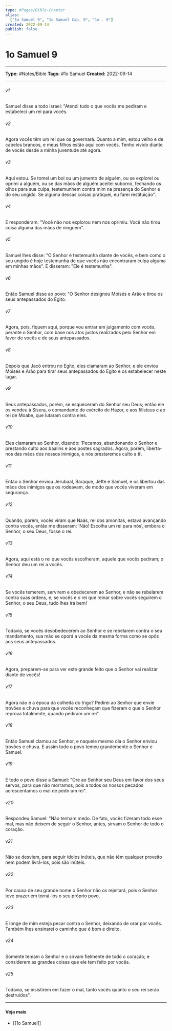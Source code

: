 ```yaml
---
type: #Pages/Bible-Chapter
alias:
  ["1o Samuel 9", "1o Samuel Cap. 9", "1o . 9"]
created: 2022-09-14
publish: false
---
```


# 1o Samuel 9

---

**Type:** #Notes/Bible
**Tags:** #1o Samuel
**Created:** 2022-09-14

---

###### v1
Samuel disse a todo Israel: "Atendi tudo o que vocês me pediram e estabeleci um rei para vocês.
###### v2
Agora vocês têm um rei que os governará. Quanto a mim, estou velho e de cabelos brancos, e meus filhos estão aqui com vocês. Tenho vivido diante de vocês desde a minha juventude até agora.
###### v3
Aqui estou. Se tomei um boi ou um jumento de alguém, ou se explorei ou oprimi a alguém, ou se das mãos de alguém aceitei suborno, fechando os olhos para sua culpa, testemunhem contra mim na presença do Senhor e do seu ungido. Se alguma dessas coisas pratiquei, eu farei restituição".
###### v4
E responderam: "Você não nos explorou nem nos oprimiu. Você não tirou coisa alguma das mãos de ninguém".
###### v5
Samuel lhes disse: "O Senhor é testemunha diante de vocês, e bem como o seu ungido é hoje testemunha de que vocês não encontraram culpa alguma em minhas mãos". E disseram: "Ele é testemunha".
###### v6
Então Samuel disse ao povo: "O Senhor designou Moisés e Arão e tirou os seus antepassados do Egito.
###### v7
Agora, pois, fiquem aqui, porque vou entrar em julgamento com vocês, perante o Senhor, com base nos atos justos realizados pelo Senhor em favor de vocês e de seus antepassados.
###### v8
Depois que Jacó entrou no Egito, eles clamaram ao Senhor, e ele enviou Moisés e Arão para tirar seus antepassados do Egito e os estabelecer neste lugar.
###### v9
Seus antepassados, porém, se esqueceram do Senhor seu Deus; então ele os vendeu à Sísera, o comandante do exército de Hazor, e aos filisteus e ao rei de Moabe, que lutaram contra eles.
###### v10
Eles clamaram ao Senhor, dizendo: ‘Pecamos, abandonando o Senhor e prestando culto aos baalins e aos postes sagrados. Agora, porém, liberta-nos das mãos dos nossos inimigos, e nós prestaremos culto a ti’.
###### v11
Então o Senhor enviou Jerubaal, Baraque, Jefté e Samuel, e os libertou das mãos dos inimigos que os rodeavam, de modo que vocês viveram em segurança.
###### v12
Quando, porém, vocês viram que Naás, rei dos amonitas, estava avançando contra vocês, então me disseram: ‘Não! Escolha um rei para nós’, embora o Senhor, o seu Deus, fosse o rei.
###### v13
Agora, aqui está o rei que vocês escolheram, aquele que vocês pediram; o Senhor deu um rei a vocês.
###### v14
Se vocês temerem, servirem e obedecerem ao Senhor, e não se rebelarem contra suas ordens, e, se vocês e o rei que reinar sobre vocês seguirem o Senhor, o seu Deus, tudo lhes irá bem!
###### v15
Todavia, se vocês desobedecerem ao Senhor e se rebelarem contra o seu mandamento, sua mão se oporá a vocês da mesma forma como se opôs aos seus antepassados.
###### v16
Agora, preparem-se para ver este grande feito que o Senhor vai realizar diante de vocês!
###### v17
Agora não é a época da colheita do trigo? Pedirei ao Senhor que envie trovões e chuva para que vocês reconheçam que fizeram o que o Senhor reprova totalmente, quando pediram um rei".
###### v18
Então Samuel clamou ao Senhor, e naquele mesmo dia o Senhor enviou trovões e chuva. E assim todo o povo temeu grandemente o Senhor e Samuel.
###### v19
E todo o povo disse a Samuel: "Ore ao Senhor seu Deus em favor dos seus servos, para que não morramos, pois a todos os nossos pecados acrescentamos o mal de pedir um rei".
###### v20
Respondeu Samuel: "Não tenham medo. De fato, vocês fizeram todo esse mal, mas não deixem de seguir o Senhor, antes, sirvam o Senhor de todo o coração.
###### v21
Não se desviem, para seguir ídolos inúteis, que não têm qualquer proveito nem podem livrá-los, pois são inúteis.
###### v22
Por causa de seu grande nome o Senhor não os rejeitará, pois o Senhor teve prazer em torná-los o seu próprio povo.
###### v23
E longe de mim esteja pecar contra o Senhor, deixando de orar por vocês. Também lhes ensinarei o caminho que é bom e direito.
###### v24
Somente temam o Senhor e o sirvam fielmente de todo o coração; e considerem as grandes coisas que ele tem feito por vocês.
###### v25
Todavia, se insistirem em fazer o mal, tanto vocês quanto o seu rei serão destruídos".


---

#### Veja mais

- [[1o Samuel]]
